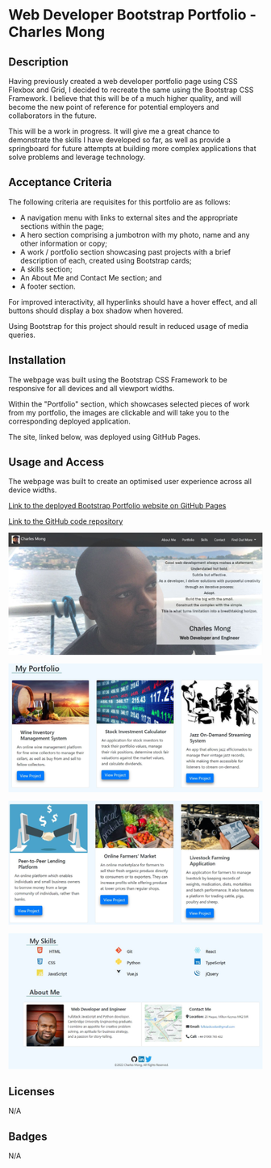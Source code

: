 # Web Developer Bootstrap Portfolio - Charles Mong

## Description

Having previously created a web developer portfolio page using CSS Flexbox and Grid, I decided to recreate the same using the Bootstrap CSS Framework. I believe that this will be of a much higher quality, and will become the new point of reference for potential employers and collaborators in the future.

This will be a work in progress. It will give me a great chance to demonstrate the skills I have developed so far, as well as provide a springboard for future attempts at building more complex applications that solve problems and leverage technology.

## Acceptance Criteria

The following criteria are requisites for this portfolio are as follows:  

- A navigation menu with links to external sites and the appropriate sections within the page;  
- A hero section comprising a jumbotron with my photo, name and any other information or copy;  
- A work / portfolio section showcasing past projects with a brief description of each, created using Bootstrap cards;  
- A skills section;  
- An About Me and Contact Me section; and  
- A footer section.

For improved interactivity, all hyperlinks should have a hover effect, and all buttons should display a box shadow when hovered.

Using Bootstrap for this project should result in reduced usage of media queries. 

## Installation

The webpage was built using the Bootstrap CSS Framework to be responsive for all devices and all viewport widths.   

Within the "Portfolio" section, which showcases selected pieces of work from my portfolio, the images are clickable and will take you to the corresponding deployed application.

The site, linked below, was deployed using GitHub Pages.  

## Usage and Access

The webpage was built to create an optimised user experience across all device widths.

[Link to the deployed Bootstrap Portfolio website on GitHub Pages](https://ccmong.github.io/CMong-Bootstrap-Portfolio/)

[Link to the GitHub code repository](https://github.com/CcMong/CMong-Bootstrap-Portfolio)
  
![Bootstrap Portfolio Webpage with a navigation bar, a hero banner with a photo, and content comprising images and text](./images/bootstrap-portfolio.JPG "Charles Mong Portfolio Webpage")

![Second Part of Portolio Page showing some past projects](./images/bootstrap-portfolio2.JPG "Cropped Portfolio Webpage 2")

![Third Part of Portolio Page showing some past projects](./images/bootstrap-portfolio3.JPG "Cropped Portfolio Webpage 3")

![Fourth Part of Portolio Page showing skills, about and contact information](./images/bootstrap-portfolio4.JPG "Cropped Portfolio Webpage 4")

## Licenses

N/A

## Badges

N/A

